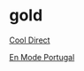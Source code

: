 # gold

[Cool Direct](https://listen.radioking.com/radio/136/stream/62722)

[En Mode Portugal](https://listen.radioking.com/radio/6469/stream/63283)

